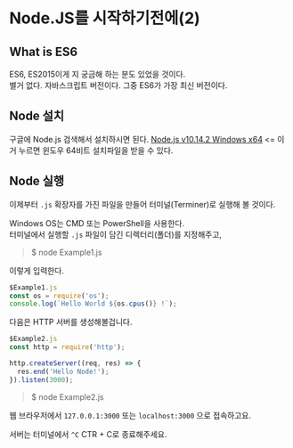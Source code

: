 # Node.JS를 시작하기전에(2)

## What is ES6

ES6, ES2015이게 지 궁금해 하는 분도 있었을 것이다.  
별거 없다. 자바스크립트 버전이다. 그중 ES6가 가장 최신 버전이다.

## Node 설치

구글에 Node.js 검색해서 설치하시면 된다.
[Node.js v10.14.2 Windows x64](https://nodejs.org/dist/v10.14.2/node-v10.14.2-x64.msi) <= 이거 누르면 윈도우 64비트 설치파일을 받을 수 있다.

## Node 실행

이제부터 `.js` 확장자를 가진 파일을 만들어 터미널(Terminer)로 실행해 볼 것이다.

Windows OS는 CMD 또는 PowerShell을 사용한다.  
터미널에서 실행할 `.js` 파일이 담긴 디렉터리(폴더)를 지정해주고,

> $ node Example1.js

이렇게 입력한다.

~~~ Javascript
$Example1.js
const os = require('os');
console.log(`Hello World ${os.cpus()} !`);
~~~

다음은 HTTP 서버를 생성해볼겁니다.


~~~ Javascript
$Example2.js
const http = require('http');

http.createServer((req, res) => {
  res.end('Hello Node!');
}).listen(3000);
~~~

> $ node Example2.js

웹 브라우저에서 `127.0.0.1:3000` 또는 `localhost:3000` 으로 접속하고요.

서버는 터미널에서 `^C` CTR + C로 종료해주세요.
